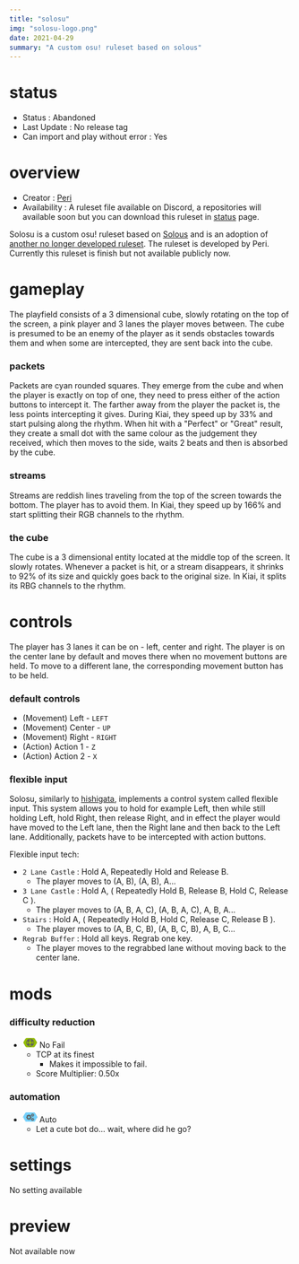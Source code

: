 ```yaml
---
title: "solosu"
img: "solosu-logo.png"
date: 2021-04-29
summary: "A custom osu! ruleset based on solous"
---
```


<!-- some detail transfer from old fandom page -->

# status

- Status : Abandoned
- Last Update : No release tag
- Can import and play without error : Yes

# overview

- Creator : [Peri](https://github.com/Flutterish)
- Availability : A ruleset file available on Discord, a repositories will available soon but you can download this ruleset in [status](https://rulesets.info/pages/status/) page.

Solosu is a custom osu! ruleset based on [Solous](https://thc-games.itch.io/solous) and is an adoption of [another no longer developed ruleset](https://github.com/Coppertine/Solosu). The ruleset is developed by Peri. Currently this ruleset is finish but not available publicly now.

# gameplay

The playfield consists of a 3 dimensional cube, slowly rotating on the top of the screen, a pink player and 3 lanes the player moves between. The cube is presumed to be an enemy of the player as it sends obstacles towards them and when some are intercepted, they are sent back into the cube.

### packets

Packets are cyan rounded squares. They emerge from the cube and when the player is exactly on top of one, they need to press either of the action buttons to intercept it. The farther away from the player the packet is, the less points intercepting it gives. During Kiai, they speed up by 33% and start pulsing along the rhythm. When hit with a "Perfect" or "Great" result, they create a small dot with the same colour as the judgement they received, which then moves to the side, waits 2 beats and then is absorbed by the cube.

### streams

Streams are reddish lines traveling from the top of the screen towards the bottom. The player has to avoid them. In Kiai, they speed up by 166% and start splitting their RGB channels to the rhythm.

### the cube

The cube is a 3 dimensional entity located at the middle top of the screen. It slowly rotates. Whenever a packet is hit, or a stream disappears, it shrinks to 92% of its size and quickly goes back to the original size. In Kiai, it splits its RBG channels to the rhythm.

# controls

The player has 3 lanes it can be on - left, center and right. The player is on the center lane by default and moves there when no movement buttons are held. To move to a different lane, the corresponding movement button has to be held.

### default controls

- (Movement) Left - `LEFT`
- (Movement) Center - `UP`
- (Movement) Right - `RIGHT`
- (Action) Action 1 - `Z`
- (Action) Action 2 - `X`

### flexible input

Solosu, similarly to [hishigata](https://rulesets.info/posts/hishigata/), implements a control system called flexible input. This system allows you to hold for example Left, then while still holding Left, hold Right, then release Right, and in effect the player would have moved to the Left lane, then the Right lane and then back to the Left lane. Additionally, packets have to be intercepted with action buttons.

Flexible input tech:

- `2 Lane Castle` : Hold A, Repeatedly Hold and Release B.
  - The player moves to (A, B), (A, B), A...
- `3 Lane Castle` : Hold A, ( Repeatedly Hold B, Release B, Hold C, Release C ).
  - The player moves to (A, B, A, C), (A, B, A, C), A, B, A...
- `Stairs` : Hold A, ( Repeatedly Hold B, Hold C, Release C, Release B ).
  - The player moves to (A, B, C, B), (A, B, C, B), A, B, C...
- `Regrab Buffer` : Hold all keys. Regrab one key.
  - The player moves to the regrabbed lane without moving back to the center lane.

# mods

### difficulty reduction

- ![No Fail Icon](mod-icon/no-fail-mod.png) No Fail
  - TCP at its finest
    - Makes it impossible to fail.
  - Score Multiplier: 0.50x

### automation

- ![Auto Icon](mod-icon/auto-mod.png) Auto
  - Let a cute bot do... wait, where did he go?

# settings

No setting available

# preview

Not available now